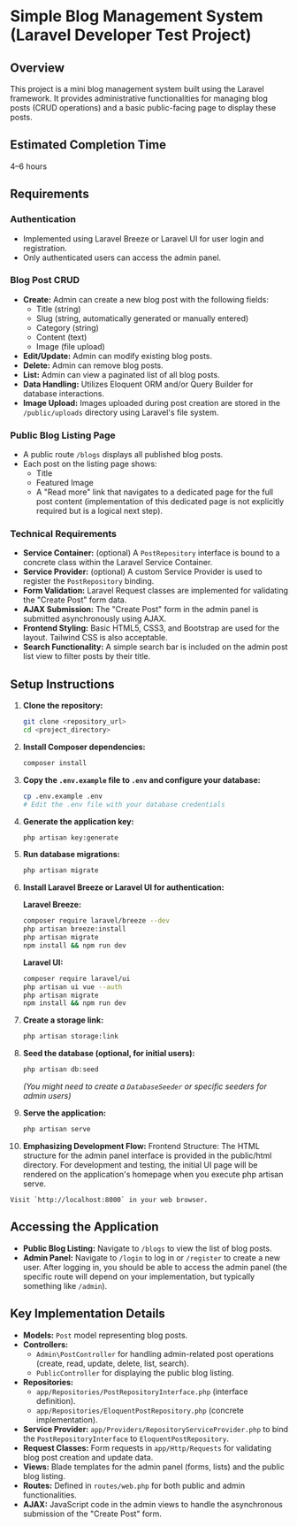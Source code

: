 # Simple Blog Management System (Laravel Developer Test Project)

## Overview

This project is a mini blog management system built using the Laravel framework. It provides administrative functionalities for managing blog posts (CRUD operations) and a basic public-facing page to display these posts.

## Estimated Completion Time

4–6 hours

## Requirements

### Authentication

* Implemented using Laravel Breeze or Laravel UI for user login and registration.
* Only authenticated users can access the admin panel.

### Blog Post CRUD

* **Create:** Admin can create a new blog post with the following fields:
    * Title (string)
    * Slug (string, automatically generated or manually entered)
    * Category (string)
    * Content (text)
    * Image (file upload)
* **Edit/Update:** Admin can modify existing blog posts.
* **Delete:** Admin can remove blog posts.
* **List:** Admin can view a paginated list of all blog posts.
* **Data Handling:** Utilizes Eloquent ORM and/or Query Builder for database interactions.
* **Image Upload:** Images uploaded during post creation are stored in the `/public/uploads` directory using Laravel's file system.

### Public Blog Listing Page

* A public route `/blogs` displays all published blog posts.
* Each post on the listing page shows:
    * Title
    * Featured Image
    * A "Read more" link that navigates to a dedicated page for the full post content (implementation of this dedicated page is not explicitly required but is a logical next step).

### Technical Requirements

* **Service Container:** (optional) A `PostRepository` interface is bound to a concrete class within the Laravel Service Container.
* **Service Provider:** (optional) A custom Service Provider is used to register the `PostRepository` binding.
* **Form Validation:** Laravel Request classes are implemented for validating the "Create Post" form data.
* **AJAX Submission:** The "Create Post" form in the admin panel is submitted asynchronously using AJAX.
* **Frontend Styling:** Basic HTML5, CSS3, and Bootstrap are used for the layout. Tailwind CSS is also acceptable.
* **Search Functionality:** A simple search bar is included on the admin post list view to filter posts by their title.

## Setup Instructions

1.  **Clone the repository:**
    ```bash
    git clone <repository_url>
    cd <project_directory>
    ```

2.  **Install Composer dependencies:**
    ```bash
    composer install
    ```

3.  **Copy the `.env.example` file to `.env` and configure your database:**
    ```bash
    cp .env.example .env
    # Edit the .env file with your database credentials
    ```

4.  **Generate the application key:**
    ```bash
    php artisan key:generate
    ```

5.  **Run database migrations:**
    ```bash
    php artisan migrate
    ```

6.  **Install Laravel Breeze or Laravel UI for authentication:**

    **Laravel Breeze:**
    ```bash
    composer require laravel/breeze --dev
    php artisan breeze:install
    php artisan migrate
    npm install && npm run dev
    ```

    **Laravel UI:**
    ```bash
    composer require laravel/ui
    php artisan ui vue --auth
    php artisan migrate
    npm install && npm run dev
    ```

7.  **Create a storage link:**
    ```bash
    php artisan storage:link
    ```

8.  **Seed the database (optional, for initial users):**
    ```bash
    php artisan db:seed
    ```
    *(You might need to create a `DatabaseSeeder` or specific seeders for admin users)*

9.  **Serve the application:**
    ```bash
    php artisan serve
    ```
10.  **Emphasizing Development Flow:**
     Frontend Structure: The HTML structure for the admin panel interface is provided in the public/html directory. For development and testing, the initial UI page will be rendered on the application's homepage when you execute php artisan serve.

    Visit `http://localhost:8000` in your web browser.

## Accessing the Application

* **Public Blog Listing:** Navigate to `/blogs` to view the list of blog posts.
* **Admin Panel:** Navigate to `/login` to log in or `/register` to create a new user. After logging in, you should be able to access the admin panel (the specific route will depend on your implementation, but typically something like `/admin`).

## Key Implementation Details

* **Models:** `Post` model representing blog posts.
* **Controllers:**
    * `Admin\PostController` for handling admin-related post operations (create, read, update, delete, list, search).
    * `PublicController` for displaying the public blog listing.
* **Repositories:**
    * `app/Repositories/PostRepositoryInterface.php` (interface definition).
    * `app/Repositories/EloquentPostRepository.php` (concrete implementation).
* **Service Provider:** `app/Providers/RepositoryServiceProvider.php` to bind the `PostRepositoryInterface` to `EloquentPostRepository`.
* **Request Classes:** Form requests in `app/Http/Requests` for validating blog post creation and update data.
* **Views:** Blade templates for the admin panel (forms, lists) and the public blog listing.
* **Routes:** Defined in `routes/web.php` for both public and admin functionalities.
* **AJAX:** JavaScript code in the admin views to handle the asynchronous submission of the "Create Post" form.
